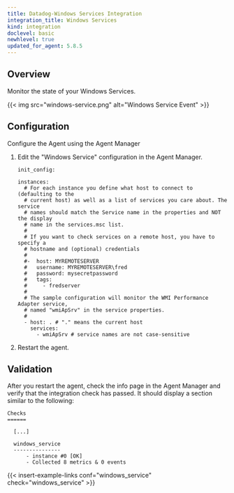 ```yaml
---
title: Datadog-Windows Services Integration
integration_title: Windows Services
kind: integration
doclevel: basic
newhlevel: true
updated_for_agent: 5.8.5
---
```

## Overview

Monitor the state of your Windows Services.

{{< img src="windows-service.png" alt="Windows Service Event" >}}

## Configuration

Configure the Agent using the Agent Manager

1.  Edit the "Windows Service" configuration in the Agent Manager.

        init_config:

        instances:
          # For each instance you define what host to connect to (defaulting to the
          # current host) as well as a list of services you care about. The service
          # names should match the Service name in the properties and NOT the display
          # name in the services.msc list.
          #
          # If you want to check services on a remote host, you have to specify a
          # hostname and (optional) credentials
          #
          #-  host: MYREMOTESERVER
          #   username: MYREMOTESERVER\fred
          #   password: mysecretpassword
          #   tags:
          #     - fredserver
          #
          # The sample configuration will monitor the WMI Performance Adapter service,
          # named "wmiApSrv" in the service properties.
          #
          - host: . # "." means the current host
            services:
              - wmiApSrv # service names are not case-sensitive


1.  Restart the agent.

## Validation

After you restart the agent, check the info page in the Agent Manager and verify that the integration check has passed. It should display a section similar to the following:


    Checks
    ======

      [...]

      windows_service
      ---------------
          - instance #0 [OK]
          - Collected 8 metrics & 0 events

{{< insert-example-links conf="windows_service" check="windows_service" >}}

